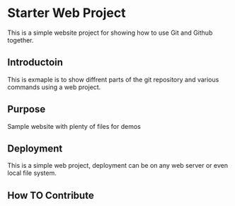 # Starter Web Project

This is a simple website project for showing how to use Git and Github together.

## Introductoin

This is exmaple is to show diffrent parts of the git repository and various commands using a web project.

## Purpose

Sample website with plenty of files for demos

## Deployment

This is a simple web project, deployment can be on any web server or even local file system.

## How TO Contribute